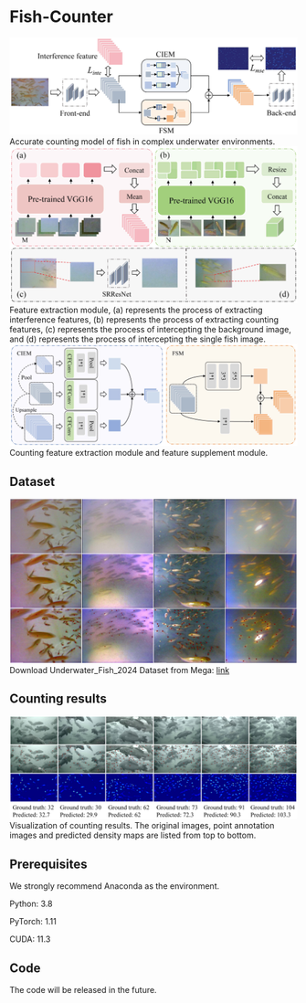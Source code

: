 # Fish-Counter
![image](https://github.com/2226450890/Fish-Counter/blob/main/model1.jpg)
Accurate counting model of fish in complex underwater environments.
![image](https://github.com/2226450890/Fish-Counter/blob/main/model2.jpg)
Feature extraction module, (a) represents the process of extracting interference features,
(b) represents the process of extracting counting features, (c) represents the process of intercepting
the background image, and (d) represents the process of intercepting the single fish image.
![image](https://github.com/2226450890/Fish-Counter/blob/main/model3.jpg)
Counting feature extraction module and feature supplement module.

## Dataset
![image](https://github.com/2226450890/Fish-Counter/blob/main/test1.jpg)
Download Underwater_Fish_2024 Dataset from
Mega: [link](https://mega.nz/file/vN92jDCL#aFKNgaLo1JK3Z8otlrCQ5zdaA-9pehfA7N57Rw8fIqw) 

## Counting results
![image](https://github.com/2226450890/Fish-Counter/blob/main/test2.jpg)
Visualization of counting results. The original images, point annotation images and
predicted density maps are listed from top to bottom.

## Prerequisites
We strongly recommend Anaconda as the environment.

Python: 3.8

PyTorch: 1.11

CUDA: 11.3

## Code
The code will be released in the future.
